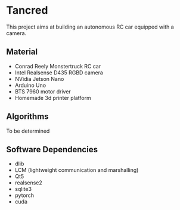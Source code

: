 Tancred
=======

This project aims at building an autonomous RC car equipped with a camera.

Material
--------
* Conrad Reely Monstertruck RC car
* Intel Realsense D435 RGBD camera
* NVidia Jetson Nano
* Arduino Uno
* BTS 7960 motor driver
* Homemade 3d printer platform

Algorithms
----------

To be determined

Software Dependencies
---------------------
* dlib
* LCM (lightweight communication and marshalling)
* Qt5
* realsense2
* sqlite3
* pytorch
* cuda
